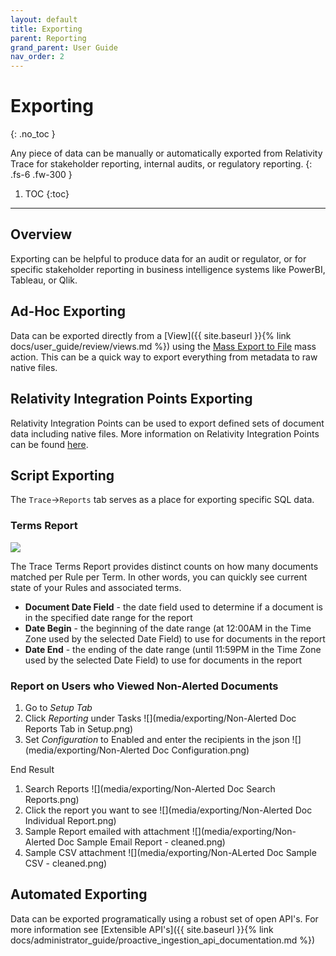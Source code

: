 ```yaml
---
layout: default
title: Exporting
parent: Reporting
grand_parent: User Guide
nav_order: 2
---
```


# Exporting
{: .no_toc }

Any piece of data can be manually or automatically exported from Relativity Trace for stakeholder reporting, internal audits, or regulatory reporting.
{: .fs-6 .fw-300 }

1. TOC
{:toc}

---
## Overview
Exporting can be helpful to produce data for an audit or regulator, or for specific stakeholder reporting in business intelligence systems like PowerBI, Tableau, or Qlik.

## Ad-Hoc Exporting
Data can be exported directly from a [View]({{ site.baseurl }}{% link docs/user_guide/review/views.md %}) using the [Mass Export to File](https://help.relativity.com/RelativityOne/Content/Relativity/Mass_operations/Mass_export_to_file.htm) mass action. This can be a quick way to export everything from metadata to raw native files. 

## Relativity Integration Points Exporting
Relativity Integration Points can be used to export defined sets of document data including native files. More information on Relativity Integration Points can be found [here](https://help.relativity.com/RelativityOne/Content/Relativity/Relativity_Integration_Points/Exporting_data_through_Integration_Points.htm).

## Script Exporting
The `Trace`->`Reports` tab serves as a place for exporting specific SQL data.

### Terms Report
![](media/exporting/316284f452e265e8db7521909b4c00b0.png)

The Trace Terms Report provides distinct counts on how many documents matched per Rule per Term. In other words, you can quickly see current state of your Rules and associated terms.

- **Document Date Field** - the date field used to determine if a document is in the specified date range for the report
- **Date Begin** - the beginning of the date range (at 12:00AM in the Time Zone used by the selected Date Field) to use for documents in the report
- **Date End** - the ending of the date range (until 11:59PM in the Time Zone used by the selected Date Field) to use for documents in the report

### Report on Users who Viewed Non-Alerted Documents

1. Go to *Setup Tab*
2. Click *Reporting* under Tasks ![](media/exporting/Non-Alerted Doc Reports Tab in Setup.png)
3. Set *Configuration* to Enabled and enter the recipients in the json ![](media/exporting/Non-Alerted Doc Configuration.png)

End Result
1. Search Reports ![](media/exporting/Non-Alerted Doc Search Reports.png)
2. Click the report you want to see ![](media/exporting/Non-Alerted Doc Individual Report.png)
3. Sample Report emailed with attachment ![](media/exporting/Non-Alerted Doc Sample Email Report - cleaned.png)
4. Sample CSV attachment ![](media/exporting/Non-ALerted Doc Sample CSV - cleaned.png)


## Automated Exporting
Data can be exported programatically using a robust set of open API's. For more information see [Extensible API's]({{ site.baseurl }}{% link docs/administrator_guide/proactive_ingestion_api_documentation.md %})


